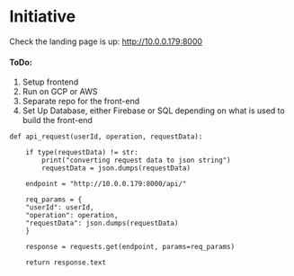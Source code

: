# Initiative

Check the landing page is up:
http://10.0.0.179:8000

#### ToDo:  
1. Setup frontend  
2. Run on GCP or AWS  
3. Separate repo for the front-end  
4. Set Up Database, either Firebase or SQL depending on what is used to build the front-end  


```
def api_request(userId, operation, requestData):

    if type(requestData) != str:
        print("converting request data to json string")
        requestData = json.dumps(requestData)
    
    endpoint = "http://10.0.0.179:8000/api/"

    req_params = {
    "userId": userId,
    "operation": operation,
    "requestData": json.dumps(requestData)
    }

    response = requests.get(endpoint, params=req_params)
    
    return response.text
```
